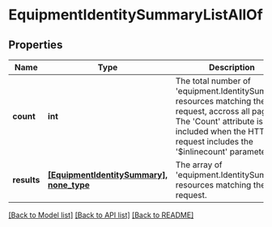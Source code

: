 # EquipmentIdentitySummaryListAllOf

## Properties
Name | Type | Description | Notes
------------ | ------------- | ------------- | -------------
**count** | **int** | The total number of &#39;equipment.IdentitySummary&#39; resources matching the request, accross all pages. The &#39;Count&#39; attribute is included when the HTTP GET request includes the &#39;$inlinecount&#39; parameter. | [optional] 
**results** | [**[EquipmentIdentitySummary], none_type**](EquipmentIdentitySummary.md) | The array of &#39;equipment.IdentitySummary&#39; resources matching the request. | [optional] 

[[Back to Model list]](../README.md#documentation-for-models) [[Back to API list]](../README.md#documentation-for-api-endpoints) [[Back to README]](../README.md)


